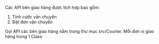 Các API bên giao hàng được tích hợp bao gồm:
1. Tính cước vân chuyển
2. Đặt đơn vận chuyển

Gọi API các bên giao hàng nằm trong thư mục src/Courier. Mỗi đơn vị giao hàng trong 1 Class